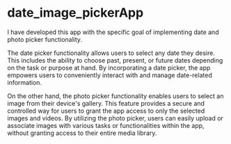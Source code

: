 # date_image_pickerApp

I have developed this app with the specific goal of implementing date and photo picker functionality.


The date picker functionality allows users to select any date they desire. This includes the ability to choose past, present, or future dates depending on the task or purpose at hand. By incorporating a date picker, the app empowers users to conveniently interact with and manage date-related information.


On the other hand, the photo picker functionality enables users to select an image from their device's gallery. This feature provides a secure and controlled way for users to grant the app access to only the selected images and videos. By utilizing the photo picker, users can easily upload or associate images with various tasks or functionalities within the app, without granting access to their entire media library.
